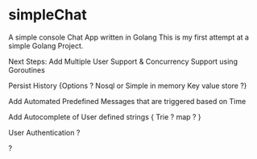 # simpleChat

A simple console Chat App written in Golang
This is my first attempt at a simple Golang Project.

Next Steps:
Add Multiple User Support & Concurrency Support using Goroutines

Persist History  {Options ? Nosql or Simple in memory Key value store ?}

Add Automated Predefined Messages that are triggered based on Time

Add Autocomplete of User defined strings { Trie ? map ? } 

User Authentication ?

?
